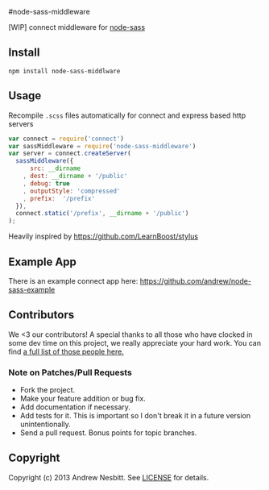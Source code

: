 #node-sass-middleware

[WIP] connect middleware for [node-sass](https://github.com/andrew/node-sass)

## Install

    npm install node-sass-middlware

## Usage

Recompile `.scss` files automatically for connect and express based http servers

```javascript
var connect = require('connect')
var sassMiddleware = require('node-sass-middleware')
var server = connect.createServer(
  sassMiddleware({
      src: __dirname
    , dest: __dirname + '/public'
    , debug: true
    , outputStyle: 'compressed'
    , prefix:  '/prefix'
  }),
  connect.static('/prefix', __dirname + '/public')
);
```

Heavily inspired by <https://github.com/LearnBoost/stylus>

## Example App

There is an example connect app here: <https://github.com/andrew/node-sass-example>

## Contributors

We <3 our contributors! A special thanks to all those who have clocked in some dev time on this project, we really appreciate your hard work. You can find [a full list of those people here.](https://github.com/andrew/node-sass/graphs/contributors)

### Note on Patches/Pull Requests

 * Fork the project.
 * Make your feature addition or bug fix.
 * Add documentation if necessary.
 * Add tests for it. This is important so I don't break it in a future version unintentionally.
 * Send a pull request. Bonus points for topic branches.

## Copyright

Copyright (c) 2013 Andrew Nesbitt. See [LICENSE](https://github.com/andrew/node-sass-middleware/blob/master/LICENSE) for details.
